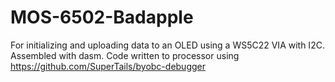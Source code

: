# MOS-6502-Badapple
For initializing and uploading data to an OLED using a WS5C22 VIA with I2C. Assembled with dasm. Code written to processor using https://github.com/SuperTails/byobc-debugger
